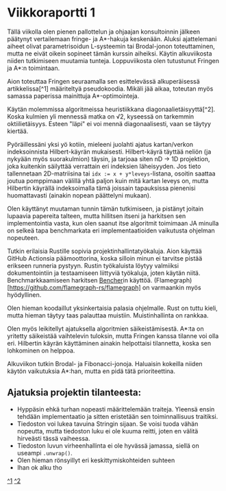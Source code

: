 # Viikkoraportti 1
Tällä viikolla olen pienen pallottelun ja ohjaajan konsultoinnin jälkeen päätynyt vertailemaan fringe- ja A*-hakuja keskenään.
Aluksi ajattelemani aiheet olivat parametrisoidun L-systeemin tai Brodal-jonon toteuttaminen, 
mutta ne eivät oikein sopineet tämän kurssin aiheiksi.
Käytin alkuviikosta niiden tutkimiseen muutamia tunteja.
Loppuviikosta olen tutustunut Fringen ja A*:n toimintaan.

Aion toteuttaa Fringen seuraamalla sen esittelevässä alkuperäisessä artikkelissa[^1] määriteltyä pseudokoodia.
Mikäli jää aikaa, toteutan myös samassa paperissa mainittuja A*-optimointeja.

Käytän molemmissa algoritmeissa heuristiikkana diagonaalietäisyyttä[^2].
Koska kulmien yli mennessä matka on √2, kyseessä on tarkemmin oktiilietäisyys.
Esteen "läpi" ei voi mennä diagonaalisesti, vaan se täytyy kiertää.

Pyöräillessäni yksi yö kotiin, mieleeni juolahti ajatus kartan/verkon indeksoinnista Hilbert-käyrän mukaisesti.
Hilbert-käyrä täyttää neliön (ja nykyään myös suorakulmion) täysin, ja tarjoaa siten nD -> 1D projektion,
joka kuitenkin säilyttää verrattain eri indeksien läheisyyden.
Jos tieto tallennetaan 2D-matriisina tai `idx := x + y*leveys`-listana, 
osoitin saattaa joutua pomppimaan välillä yhtä paljon kuin mitä kartan leveys on, 
mutta Hilbertin käyrällä indeksoimalla tämä joissain tapauksissa pienenisi huomattavasti (ainakin nopean päättelyni mukaan).

Olen käyttänyt muutaman tunnin tämän tutkimiseen, ja pistänyt joitain lupaavia papereita talteen, 
mutta hillitsen itseni ja harkitsen sen implementointia vasta, kun olen saanut itse algoritmit toimimaan 
JA minulla on selkeä tapa benchmarkata eri implementaatioiden vaikutusta ohjelman nopeuteen.

Tutkin erilaisia Rustille sopivia projektinhallintatyökaluja.
Aion käyttää GitHub Actionsia päämoottorina, koska silloin minun ei tarvitse pistää erikseen runneria pystyyn.
Rustin työkaluista löytyy valmiiksi dokumentointiin ja testaamiseen liittyviä työkaluja, joten käytän niitä.
Benchmarkkaamiseen harkitsen [Bencher](https://github.com/marketplace/actions/bencher-cli)in käyttöä.
(Flamegraph)[https://github.com/flamegraph-rs/flamegraph] on varmaankin myös hyödyllinen.
 
Olen hieman koodaillut yksinkertaisia palasia ohjelmalle. 
Rust on tuttu kieli, mutta hieman täytyy taas palauttaa muistiin.
Muistinhallinta on rankkaa.

Olen myös leikitellyt ajatuksella algoritmien säikeistämisestä.
A*:ta on yritetty säikeistää vaihtelevin tuloksin, mutta Fringen kanssa tilanne voi olla eri.
Hilbertin käyrän käyttäminen ainakin helpottaisi tilannetta, koska sen lohkominen on helppoa.

Alkuviikon tutkin Brodal- ja Fibonacci-jonoja.
Haluaisin kokeilla niiden käytön vaikutuksia A*:han, mutta en pidä tätä prioriteettina.

## Ajatuksia projektin tilanteesta:
- Hyppäsin ehkä turhan nopeasti määrittelemään traiteja.
Yleensä ensin tehdään implementaatio ja sitten eristetään sen toiminnallisuus traitiksi.
- Tiedoston voi lukea tavuina Stringin sijaan. 
Se voisi tuoda vähän nopeutta, mutta tiedoston luku ei ole kuuma reitti, joten en välitä hirveästi tässä vaiheessa.
- Tiedoston luvun virheenhallinta ei ole hyvässä jamassa, siellä on useampi `.unwrap()`.
- Olen hieman rönsyillyt eri keskittymiskohteiden suhteen
- Ihan ok alku tho

[^1](https://webdocs.cs.ualberta.ca/~holte/Publications/fringe.pdf)
[^2](https://theory.stanford.edu/~amitp/GameProgramming/Heuristics.html#diagonal-distance)

